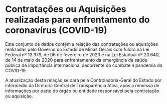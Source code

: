 # Contratações ou Aquisições realizadas para enfrentamento do coronavírus (COVID-19)

Este conjunto de dados contém a relação das contratações ou aquisições realizadas pelo Governo do Estado de Minas Gerais com fulcro na Lei Federal nº 13.979, de 06 de fevereiro de 2020 e na Lei Estadual nº 23.640, de 14 de maio de 2020 para enfrentamento da emergência de saúde pública de importância internacional decorrente do combate a pandemia da COVID-19.

A atualização desta relação se dará pela Controladoria-Geral do Estado por intermédio da Diretoria Central de Transparência Ativa, após a remessa de informações por parte do órgão ou entidade responsável pela contratação ou aquisição.
